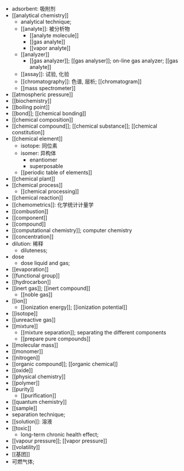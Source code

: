- adsorbent: 吸附剂
- [[analytical chemistry]]
    - analytical technique; 
    - [[analyte]]: 被分析物
        - [[analyte molecule]]
        - [[gas analyte]]
        - [[vapor analyte]]
    - [[analyzer]]
        - [[gas analyzer]]; [[gas analyser]]; on-line gas analyzer; [[gas analyte]]
    - [[assay]]: 试验, 化验 
    - [[chromatography]]: 色谱, 层析; [[chromatogram]]
    - [[mass spectrometer]]
- [[atmospheric pressure]]
- [[biochemistry]]
- [[boiling point]]
- [[bond]]; [[chemical bonding]]
- [[chemical composition]]
- [[chemical compound]]; [[chemical substance]]; [[chemical constitution]]
- [[chemical element]]
    - isotope: 同位素
    - isomer: 异构体
        - enantiomer
        - superposable
    - [[periodic table of elements]]
- [[chemical plant]]
- [[chemical process]]
    - [[chemical processing]]
- [[chemical reaction]]
- [[chemometrics]]: 化学统计计量学
- [[combustion]]
- [[component]]
- [[compound]]
- [[computational chemistry]]; computer chemistry
- [[concentration]]
- dilution: 稀释
    - diluteness; 
- dose
    - dose liquid and gas; 
- [[evaporation]]
- [[functional group]]
- [[hydrocarbon]]
- [[inert gas]]; [[inert compound]]
    - [[noble gas]]
- [[ion]]
    - [[ionization energy]]; [[ionization potential]]
- [[isotope]]
- [[unreactive gas]]
- [[mixture]]
    - [[mixture separation]]; separating the different components
    - [[prepare pure compounds]]
- [[molecular mass]]
- [[monomer]]
- [[nitrogen]]
- [[organic compound]]; [[organic chemical]]
- [[oxide]]
- [[physical chemistry]]
- [[polymer]]
- [[purity]]
    - [[purification]]
- [[quantum chemistry]]
- [[sample]]
- separation technique; 
- [[solution]]: 溶液
- [[toxic]]
    - long-term chronic health effect;
- [[vapour pressure]]; [[vapor pressure]]
- [[volatility]]
- [[基团]]
- 可燃气体;
